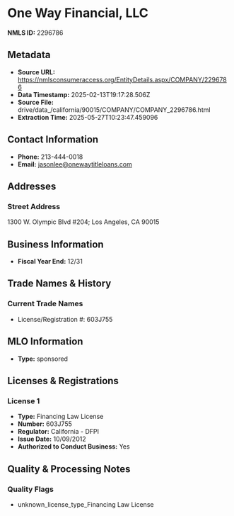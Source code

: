 # One Way Financial, LLC

**NMLS ID:** 2296786

## Metadata
- **Source URL:** https://nmlsconsumeraccess.org/EntityDetails.aspx/COMPANY/2296786
- **Data Timestamp:** 2025-02-13T19:17:28.506Z
- **Source File:** drive/data_/california/90015/COMPANY/COMPANY_2296786.html
- **Extraction Time:** 2025-05-27T10:23:47.459096

## Contact Information
- **Phone:** 213-444-0018
- **Email:** jasonlee@onewaytitleloans.com

## Addresses
### Street Address
1300 W. Olympic Blvd #204; Los Angeles, CA 90015

## Business Information
- **Fiscal Year End:** 12/31

## Trade Names & History
### Current Trade Names
- License/Registration #: 603J755

## MLO Information
- **Type:** sponsored

## Licenses & Registrations

### License 1
- **Type:** Financing Law License
- **Number:** 603J755
- **Regulator:** California - DFPI
- **Issue Date:** 10/09/2012
- **Authorized to Conduct Business:** Yes

## Quality & Processing Notes
### Quality Flags
- unknown_license_type_Financing Law License
